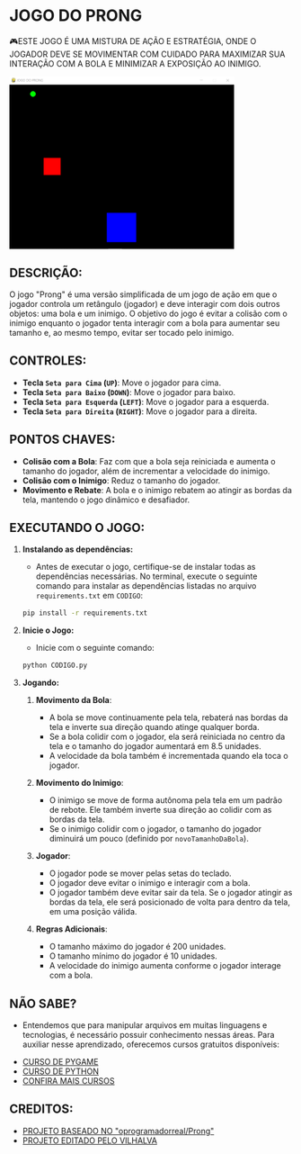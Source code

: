# JOGO DO PRONG
🎮ESTE JOGO É UMA MISTURA DE AÇÃO E ESTRATÉGIA, ONDE O JOGADOR DEVE SE MOVIMENTAR COM CUIDADO PARA MAXIMIZAR SUA INTERAÇÃO COM A BOLA E MINIMIZAR A EXPOSIÇÃO AO INIMIGO.

<img src="FOTO.png" align="center" width="400"> <br>

## DESCRIÇÃO:
O jogo "Prong" é uma versão simplificada de um jogo de ação em que o jogador controla um retângulo (jogador) e deve interagir com dois outros objetos: uma bola e um inimigo. O objetivo do jogo é evitar a colisão com o inimigo enquanto o jogador tenta interagir com a bola para aumentar seu tamanho e, ao mesmo tempo, evitar ser tocado pelo inimigo.

## CONTROLES:
- **Tecla `Seta para Cima` (`UP`)**: Move o jogador para cima.
- **Tecla `Seta para Baixo` (`DOWN`)**: Move o jogador para baixo.
- **Tecla `Seta para Esquerda` (`LEFT`)**: Move o jogador para a esquerda.
- **Tecla `Seta para Direita` (`RIGHT`)**: Move o jogador para a direita.

## PONTOS CHAVES:
- **Colisão com a Bola**: Faz com que a bola seja reiniciada e aumenta o tamanho do jogador, além de incrementar a velocidade do inimigo.
- **Colisão com o Inimigo**: Reduz o tamanho do jogador.
- **Movimento e Rebate**: A bola e o inimigo rebatem ao atingir as bordas da tela, mantendo o jogo dinâmico e desafiador.

## EXECUTANDO O JOGO:
1. **Instalando as dependências:**
   - Antes de executar o jogo, certifique-se de instalar todas as dependências necessárias. No terminal, execute o seguinte comando para instalar as dependências listadas no arquivo `requirements.txt` em `CODIGO`:
   ```bash
   pip install -r requirements.txt
   ```

2. **Inicie o Jogo:**
   - Inicie com o seguinte comando:
   ```bash
   python CODIGO.py
   ```

3. **Jogando:**
   1. **Movimento da Bola**:
      - A bola se move continuamente pela tela, rebaterá nas bordas da tela e inverte sua direção quando atinge qualquer borda.
      - Se a bola colidir com o jogador, ela será reiniciada no centro da tela e o tamanho do jogador aumentará em 8.5 unidades.
      - A velocidade da bola também é incrementada quando ela toca o jogador.

   2. **Movimento do Inimigo**:
      - O inimigo se move de forma autônoma pela tela em um padrão de rebote. Ele também inverte sua direção ao colidir com as bordas da tela.
      - Se o inimigo colidir com o jogador, o tamanho do jogador diminuirá um pouco (definido por `novoTamanhoDaBola`).

   3. **Jogador**:
      - O jogador pode se mover pelas setas do teclado.
      - O jogador deve evitar o inimigo e interagir com a bola.
      - O jogador também deve evitar sair da tela. Se o jogador atingir as bordas da tela, ele será posicionado de volta para dentro da tela, em uma posição válida.

   4. **Regras Adicionais**:
      - O tamanho máximo do jogador é 200 unidades.
      - O tamanho mínimo do jogador é 10 unidades.
      - A velocidade do inimigo aumenta conforme o jogador interage com a bola.

## NÃO SABE?
- Entendemos que para manipular arquivos em muitas linguagens e tecnologias, é necessário possuir conhecimento nessas áreas. Para auxiliar nesse aprendizado, oferecemos cursos gratuitos disponíveis:
* [CURSO DE PYGAME](https://github.com/VILHALVA/CURSO-DE-PYGAME)
* [CURSO DE PYTHON](https://github.com/VILHALVA/CURSO-DE-PYTHON)
* [CONFIRA MAIS CURSOS](https://github.com/VILHALVA?tab=repositories&q=+topic:CURSO)

## CREDITOS:
- [PROJETO BASEADO NO "oprogramadorreal/Prong"](https://github.com/oprogramadorreal/Prong)
- [PROJETO EDITADO PELO VILHALVA](https://github.com/VILHALVA)





